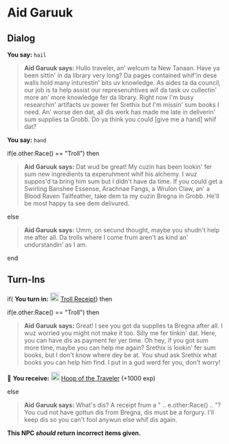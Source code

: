 # Aid Garuuk



## Dialog

**You say:** `hail`



>**Aid Garuuk says:** Hullo traveler, an' welcum ta New Tanaan. Have ya been sittin' in da library very long? Da pages contained whif'in dese walls hold many inturestin' bits uv knowledge. As aides ta da council, our job is ta help assist our represenuhtives wif da task uv cullectin' more an' more knowledge fer da library. Right now I'm busy researchin' artifacts uv power fer Srethix but I'm missin' sum books I need. An' worse den dat, all dis werk has made me late in deliverin' sum supplies ta Grobb. Do ya think you could [give me a hand] whif dat?

**You say:** `hand`



if(e.other:Race() == "Troll") then



>**Aid Garuuk says:** Dat wud be great! My cuzin has been lookin' fer sum new ingredients ta experuhment whif his alchemy. I wuz suppos'd ta bring him sum but I didn't have da time. If you could get a Swirling Banshee Essense, Arachnae Fangs, a Wrulon Claw, an' a Blood Raven Tailfeather, take dem ta my cuzin Bregna in Grobb. He'll be most happy ta see dem delivured.


else



>**Aid Garuuk says:** Umm, on secund thought, maybe you shudn't help me after all. Da trolls where I come frum aren't as kind an' undurstandin' as I am.

end



## Turn-Ins



if( **You turn in:** <img style="background:url(/static/icons/blank_slot.gif);width:20px;height:20px;" src="/static/icons/item_864.png" alt="" /> <a
                                href="/item/28740" data-url="28740" class="tooltip-link link">Troll Receipt</a>) then 


if(e.other:Race() == "Troll") then



>**Aid Garuuk says:** Great! I see you got da supplies ta Bregna after all. I wuz worried you might not make it too. Silly me fer tinkin' dat. Here, you can have dis as payment fer yer time. Oh hey, if you got sum more time, maybe you can help me again? Srethix is lookin' fer sum books, but I don't know where dey be at. You shud ask Srethix what books you can help him find. I put in a gud werd fer you, don't worry!



 &#127873; **You receive:**  <img style="background:url(/static/icons/blank_slot.gif);width:20px;height:20px;" src="/static/icons/item_535.png" alt="" /> <a
                                href="/item/2418" data-url="2418" class="tooltip-link link">Hoop of the Traveler</a> (+1000 exp)

 


else



>**Aid Garuuk says:** What's dis? A receipt frum a " .. e.other:Race() .. "? You cud not have gottun dis from Bregna, dis must be a forgury. I'll keep dis so you can't fool anywun else whif dis again.


**This NPC *should* return incorrect items given.**
